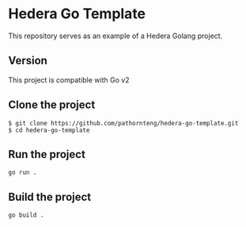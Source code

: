 # Hedera Go Template

This repository serves as an example of a Hedera Golang project.

## Version

This project is compatible with Go v2

## Clone the project

```
$ git clone https://github.com/pathornteng/hedera-go-template.git
$ cd hedera-go-template
```

## Run the project

```
go run .
```

## Build the project

```
go build .
```

